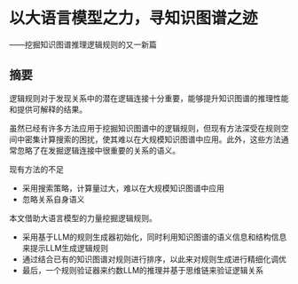# 以大语言模型之力，寻知识图谱之迹

——挖掘知识图谱推理逻辑规则的又一新篇

## 摘要

逻辑规则对于发现关系中的潜在逻辑连接十分重要，能够提升知识图谱的推理性能和提供可解释的结果。

虽然已经有许多方法应用于挖掘知识图谱中的逻辑规则，但现有方法深受在规则空间中密集计算搜索的困扰，使其难以在大规模知识图谱中应用。此外，这些方法通常忽略了在发掘逻辑连接中很重要的关系的语义。


现有方法的不足
* 采用搜索策略，计算量过大，难以在大规模知识图谱中应用
* 忽略关系自身语义

本文借助大语言模型的力量挖掘逻辑规则。
* 采用基于LLM的规则生成器初始化，同时利用知识图谱的语义信息和结构信息来提示LLM生成逻辑规则
* 通过结合已有的知识图谱对规则进行排序，以此来对规则生成进行精细化调优
* 最后，一个规则验证器来约数LLM的推理并基于思维链来验证逻辑关系

